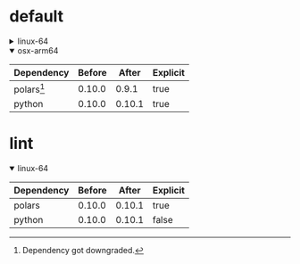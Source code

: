 # default

<details>
<summary>linux-64</summary>

|Dependency|Before|After|Explicit|
|-|-|-|-|
|new-package||0.10.1|true|
|removed-package|0.10.1||true|
|bpy|0.10.1|2.10.1|true|
|polars|herads_0|herads_1|true|
|python|0.10.0|0.10.1|false|

</details>

<details open>
<summary>osx-arm64</summary>

|Dependency|Before|After|Explicit|
|-|-|-|-|
|polars[^2]|0.10.0|0.9.1|true|
|python|0.10.0|0.10.1|true|

</details>

# lint

<details open>
<summary>linux-64</summary>

|Dependency|Before|After|Explicit|
|-|-|-|-|
|polars|0.10.0|0.10.1|true|
|python|0.10.0|0.10.1|false|

</details>

[^1]: **Bold** means explicit dependency.
[^2]: Dependency got downgraded.
